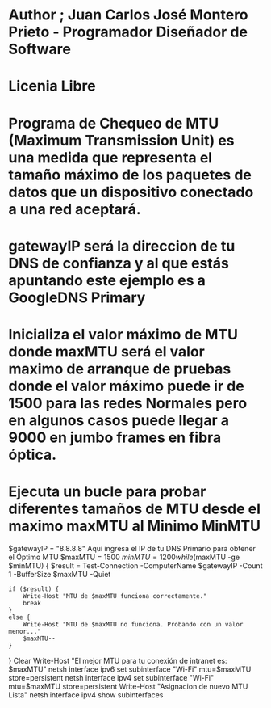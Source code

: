 # Author ; Juan Carlos José Montero Prieto - Programador Diseñador de Software
# Licenia Libre
# Programa de Chequeo de MTU (Maximum Transmission Unit) es una medida que representa el tamaño máximo de los paquetes de datos que un dispositivo conectado a una red aceptará. 
# gatewayIP será la direccion de tu DNS de confianza y al que estás apuntando este ejemplo es a GoogleDNS Primary
# Inicializa el valor máximo de MTU donde maxMTU será el valor maximo de arranque de pruebas donde el valor máximo puede ir de 1500 para las redes Normales pero en algunos casos puede llegar a 9000 en jumbo frames en fibra óptica.
# Ejecuta un bucle para probar diferentes tamaños de MTU desde el maximo maxMTU al Minimo MinMTU

$gatewayIP = "8.8.8.8"  Aqui ingresa el IP de tu DNS Primario para obtener el Óptimo MTU
$maxMTU = 1500
$minMTU  = 1200
while ($maxMTU -ge $minMTU) {
    $result = Test-Connection -ComputerName $gatewayIP -Count 1 -BufferSize $maxMTU -Quiet

    if ($result) {
        Write-Host "MTU de $maxMTU funciona correctamente."
        break
    }
    else {
        Write-Host "MTU de $maxMTU no funciona. Probando con un valor menor..."
        $maxMTU--
    }
}
Clear
Write-Host "El mejor MTU para tu conexión de intranet es: $maxMTU"
netsh interface ipv6 set subinterface "Wi-Fi" mtu=$maxMTU store=persistent
netsh interface ipv4 set subinterface "Wi-Fi" mtu=$maxMTU store=persistent
Write-Host "Asignacion de nuevo MTU Lista"
netsh interface ipv4 show subinterfaces


